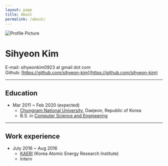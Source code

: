 ```yaml
---
layout: page
title: About
permalink: /about/
---
```


<img src="{{ site.baseurl }}/assets/profile.jpg" title="Profile Picture" class="profile">

# Sihyeon Kim
E-mail: sihyeonkim0923 at gmail dot com  
Github: [https://github.com/sihyeon-kim](https://github.com/sihyeon-kim)

---

## Education  
  - Mar 2011 ~ Feb 2020 (expected)  
    - [Chungnam National University](http://plus.cnu.ac.kr/html/en/), Daejeon, Republic of Korea  
    - B.S. in [Computer Science and Engineering](http://computer.cnu.ac.kr/index.php?mid=int_greet_en)  
  
---

## Work experience  
  - July 2016 ~ Aug 2016  
    - [KAERI](https://www.kaeri.re.kr/eng/) (Korea Atomic Energy Research Institute)  
    - Intern  
